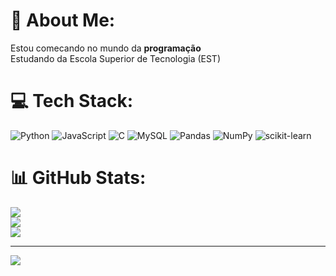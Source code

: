 # 💫 About Me:
Estou comecando no mundo da <strong>programação</strong><br>Estudando da Escola Superior de Tecnologia (EST)


# 💻 Tech Stack:
![Python](https://img.shields.io/badge/python-3670A0?style=for-the-badge&logo=python&logoColor=ffdd54) ![JavaScript](https://img.shields.io/badge/javascript-%23323330.svg?style=for-the-badge&logo=javascript&logoColor=%23F7DF1E) ![C](https://img.shields.io/badge/c-%2300599C.svg?style=for-the-badge&logo=c&logoColor=white) ![MySQL](https://img.shields.io/badge/mysql-%2300f.svg?style=for-the-badge&logo=mysql&logoColor=white) ![Pandas](https://img.shields.io/badge/pandas-%23150458.svg?style=for-the-badge&logo=pandas&logoColor=white) ![NumPy](https://img.shields.io/badge/numpy-%23013243.svg?style=for-the-badge&logo=numpy&logoColor=white) ![scikit-learn](https://img.shields.io/badge/scikit--learn-%23F7931E.svg?style=for-the-badge&logo=scikit-learn&logoColor=white)
# 📊 GitHub Stats:
![](https://github-readme-stats.vercel.app/api?username=Asteeeeee&theme=dracula&hide_border=false&include_all_commits=true&count_private=true)<br/>
![](https://github-readme-streak-stats.herokuapp.com/?user=Asteeeeee&theme=dracula&hide_border=false)<br/>
![](https://github-readme-stats.vercel.app/api/top-langs/?username=Asteeeeee&theme=dracula&hide_border=false&include_all_commits=true&count_private=true&layout=compact)

---
[![](https://visitcount.itsvg.in/api?id=Asteeeeee&icon=4&color=12)](https://visitcount.itsvg.in)

<!-- Proudly created with GPRM ( https://gprm.itsvg.in ) -->
